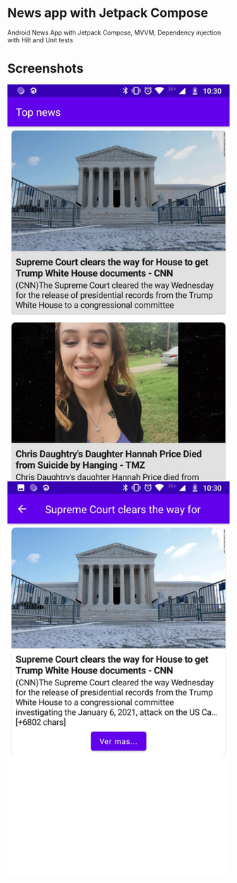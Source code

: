 # News app with Jetpack Compose

Android News App with Jetpack Compose, MVVM, Dependency injection with Hilt and Unit tests


# Screenshots


![](/screenshots/listScreen.jpeg) ![](/screenshots/detailScreen.jpeg) 

